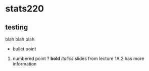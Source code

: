 # stats220
## testing
blah blah blah
* bullet point
1. numbered point ?
**bold**
*italics*
slides from lecture 1A.2 has more information
